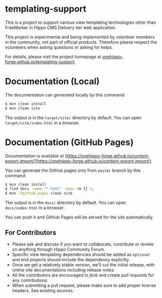 # templating-support

This is a project to support various view templating technologies other than FreeMarker
in Hippo CMS Delivery tier web application.

This project is experimental and being implemented by volunteer members in the community, not part of official products.
Therefore please respect the volunteers when asking questions or asking for helps.

For details, please visit the project homepage at [onehippo-forge.github.io/templating-support](https://onehippo-forge.github.io/templating-support/).

# Documentation (Local)

The documentation can generated locally by this command:

```bash
$ mvn clean install
$ mvn clean site
```

The output is in the ```target/site/``` directory by default. You can open ```target/site/index.html``` in a browser.

# Documentation (GitHub Pages)

Documentation is available at [https://onehippo-forge.github.io/content-export-import/](https://onehippo-forge.github.io/content-export-import/).

You can generate the GitHub pages only from ```master``` branch by this command:

```bash
$ mvn clean install
$ find docs -name "*.html" -exec rm {} \;
$ mvn -Pgithub.pages clean site
```

The output is in the ```docs/``` directory by default. You can open ```docs/index.html``` in a browser.

You can push it and GitHub Pages will be served for the site automatically.

## For Contributors

- Please ask and discuss if you want to collaborate, contribute or review on anything through Hippo Community Forum.
- Specific view templating dependencies should be added as ```optional``` and end projects should include the dependency explicitly.
- Once we get a relatively stable version, we'll cut the initial release, with online site documentations including release notes.
- All the contributors are encouraged to *fork* and create *pull requests* for any contributions.
- When submitting a pull request, please make sure to add proper license headers. See existing sources.
